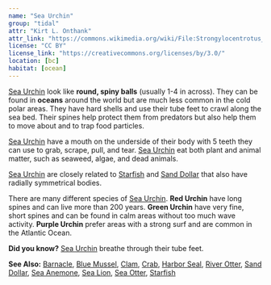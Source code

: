 ```yaml
---
name: "Sea Urchin"
group: "tidal"
attr: "Kirt L. Onthank"
attr_link: "https://commons.wikimedia.org/wiki/File:Strongylocentrotus_franciscanus.jpg"
license: "CC BY"
license_link: "https://creativecommons.org/licenses/by/3.0/"
location: [bc]
habitat: [ocean]
---
```

[Sea Urchin](/animals/seaurch/) look like **round, spiny balls** (usually 1-4 in across). They can be found in **oceans** around the world but are much less common in the cold polar areas. They have hard shells and use their tube feet to crawl along the sea bed. Their spines help protect them from predators but also help them to move about and to trap food particles.

[Sea Urchin](/animals/seaurch/) have a mouth on the underside of their body with 5 teeth they can use to grab, scrape, pull, and tear. [Sea Urchin](/animals/seaurch/) eat both plant and animal matter, such as seaweed, algae, and dead animals.

[Sea Urchin](/animals/seaurch/) are closely related to [Starfish](/animals/starfish/) and [Sand Dollar](/animals/sandolr/) that also have radially symmetrical bodies.

There are many different species of [Sea Urchin](/animals/seaurch/). **Red Urchin** have long spines and can live more than 200 years. **Green Urchin** have very fine, short spines and can be found in calm areas without too much wave activity. **Purple Urchin** prefer areas with a strong surf and are common in the Atlantic Ocean.

**Did you know?** [Sea Urchin](/animals/seaurch/) breathe through their tube feet.

<!-- generated, do not edit -->
**See Also:**
[Barnacle](/animals/barnacle/),
[Blue Mussel](/animals/blumussel/),
[Clam](/animals/clam/),
[Crab](/animals/crab/),
[Harbor Seal](/animals/harbseal/),
[River Otter](/animals/rivotter/),
[Sand Dollar](/animals/sandolr/),
[Sea Anemone](/animals/seaanem/),
[Sea Lion](/animals/sealion/),
[Sea Otter](/animals/seaotter/),
[Starfish](/animals/starfish/)

